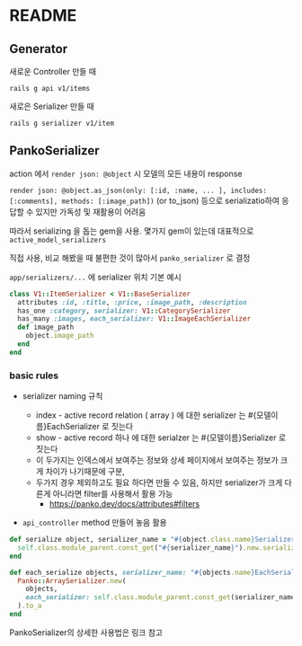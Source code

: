 # README

## Generator

새로운 Controller 만들 때

`rails g api v1/items`

새로은 Serializer 만들 때

`rails g serializer v1/item`


### 

## PankoSerializer

action 에서 `render json: @object` 시 모델의 모든 내용이 response

`render json: @object.as_json(only: [:id, :name, ... ], includes: [:comments], methods: [:image_path])` (or to_json) 등으로 serializatio하여 응답할 수 있지만 가독성 및 재활용이 어려움

따라서 serializing 을 돕는 gem을 사용. 몇가지 gem이 있는데 대표적으로 `active_model_serializers` 

직접 사용, 비교 해봤을 때 불편한 것이 많아서 `panko_serializer` 로 결정

`app/serializers/...` 에 serializer 위치 기본 예시

```ruby
class V1::ItemSerializer < V1::BaseSerializer
  attributes :id, :title, :price, :image_path, :description
  has_one :category, serializer: V1::CategorySerializer
  has_many :images, each_serializer: V1::ImageEachSerializer
  def image_path
    object.image_path 
  end
end
```

### basic rules

* serializer naming 규칙 
  * index - active record relation ( array ) 에 대한 serializer 는 #{모델이름}EachSerializer 로 짓는다
  * show - active record 하나 에 대한 serialzer 는 #{모델이름}Serializer 로 짓는다
  * 이 두가지는 인덱스에서 보여주는 정보와 상세 페이지에서 보여주는 정보가 크게 차이가 나기때문에 구분,
  * 두가지 경우 제외하고도 필요 하다면 만들 수 있음, 하지만 serializer가 크게 다른게 아니라면 filter를 사용해서 활용 가능
    * https://panko.dev/docs/attributes#filters

* `api_controller` method 만들어 놓음 활용

```ruby
def serialize object, serializer_name = "#{object.class.name}Serializer"
  self.class.module_parent.const_get("#{serializer_name}").new.serialize(object)
end

def each_serialize objects, serializer_name: "#{objects.name}EachSerializer"
  Panko::ArraySerializer.new(
    objects, 
    each_serializer: self.class.module_parent.const_get(serializer_name)
  ).to_a
end
```



PankoSerializer의 상세한 사용법은 링크 참고

[github]: https://github.com/panko-serializer/panko_serializer

[docs]: https://panko.dev/docs/



